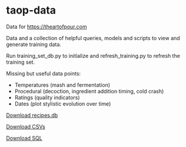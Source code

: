# taop-data
Data for https://theartofpour.com

Data and a collection of helpful queries, models and scripts to view and generate training data.

Run training_set_db.py to initialize and refresh_training.py to refresh the training set.

Missing but useful data points:
* Temperatures (mash and fermentation)
* Procedural (decoction, ingredient addition timing, cold crash)
* Ratings (quality indicators)
* Dates (plot stylistic evolution over time)

[Download recipes.db](https://drive.google.com/file/d/1nRoN_vn7Nnjykh5hNQrKPqU-JDBHeFU2/view?usp=sharing)


[Download CSVs](https://drive.google.com/open?id=1HdmNgk7Ehk8ZSul3PMSO_H33le_iP2mW)


[Download SQL](https://drive.google.com/open?id=1jlGuaQ45VrxNA9KK43hDN_oGJwJg0J19)